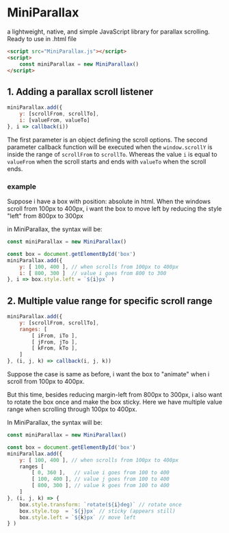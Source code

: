 # MiniParallax
a lightweight, native, and simple JavaScript library for parallax scrolling. Ready to use in .html file
```html
<script src="MiniParallax.js"></script>
<script>
    const miniParallax = new MiniParallax()
</script>
```
## 1. Adding a parallax scroll listener
```javascript
miniParallax.add({
    y: [scrollFrom, scrollTo],
    i: [valueFrom, valueTo]
}, i => callback(i))
```
The first parameter is an object defining the scroll options. The second parameter callback function will be executed when the `window.scrollY` is inside the range of `scrollFrom` to `scrollTo`. Whereas the value `i` is equal to `valueFrom` when the scroll starts and ends with `valueTo` when the scroll ends.
### example
Suppose i have a box with position: absolute in html. When the windows scroll from 100px to 400px, i want the box to move left by reducing the style "left" from 800px to 300px

in MiniParallax, the syntax will be:
```javascript
const miniParallax = new MiniParallax()

const box = document.getElementById('box')
miniParallax.add({
    y: [ 100, 400 ], // when scrolls from 100px to 400px
    i: [ 800, 300 ]  // value i goes from 800 to 300
}, i => box.style.left = `${i}px` )
```
## 2. Multiple value range for specific scroll range
```javascript
miniParallax.add({
    y: [scrollFrom, scrollTo],
    ranges: [
        [ iFrom, iTo ],
        [ jFrom, jTo ],
        [ kFrom, kTo ],
    ]
}, (i, j, k) => callback(i, j, k))
```
Suppose the case is same as before, i want the box to "animate" when i scroll from 100px to 400px.

But this time, besides reducing margin-left from 800px to 300px, i also want to rotate the box once and make the box sticky. Here we have multiple value range when scrolling through 100px to 400px.

In MiniParallax, the syntax will be:
```javascript
const miniParallax = new MiniParallax()

const box = document.getElementById('box')
miniParallax.add({
    y: [ 100, 400 ], // when scrolls from 100px to 400px
    ranges [
        [ 0, 360 ],   // value i goes from 100 to 400
        [ 100, 400 ], // value j goes from 100 to 400
        [ 800, 300 ], // value k goes from 100 to 400
    ]
}, (i, j, k) => {
    box.style.transform: `rotate(${i}deg)` // rotate once
    box.style.top  = `${j}px` // sticky (appears still)
    box.style.left = `${k}px` // move left
} )
```